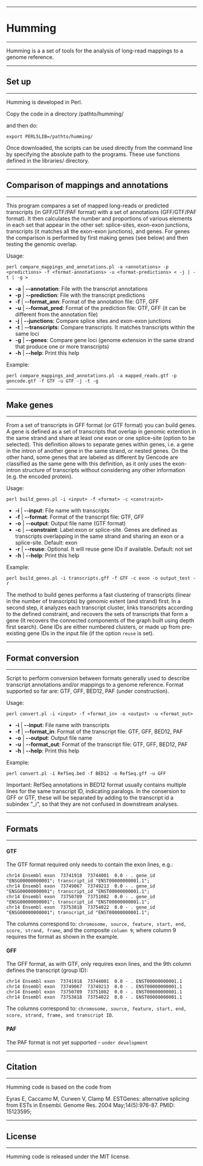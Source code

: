 ----------------------------
# Humming
----------------------------

Humming is a a set of tools for the analysis of long-read mappings to a genome reference. 

----------------------------
## Set up
----------------------------

Humming is developed in Perl.

Copy the code in a directory /pathto/humming/

and then do:
```
export PERL5LIB=/pathto/humming/
```

Once downloaded, the scripts can be used directly from the command line by specifying the absolute path to the programs. These use functions
defined in the libraries/ directory. 

----------------------------------------
## Comparison of mappings and annotations
----------------------------------------

This program compares a set of mapped long-reads or predicted transcripts (in GFF/GTF/PAF format) with a set of
annotations (GFF/GTF/PAF format). It then calculates the number and proportions of various elements in each set
that appear in the other set: splice-sites, exon-exon junctions, transcripts (it matches all the exon-exon junctions), 
and genes. For genes the comparison is performed by first making genes (see below) and then testing the genomic overlap. 

Usage: 

```
perl compare_mappings_and_annotations.pl -a <annotations> -p <predictions> -f <format-annotations> -u <format-predictions> < -j | -t | -g >
```

- **-a** | **--annotation**:	File with the transcript annotations
- **-p** | **--prediction**:	File with the transcript predictions
- **-f** | **--format_ann**: 	Format of the annotation file: GTF, GFF
- **-u** | **--format_pred**:  	Format of the prediction file: GTF, GFF (it can be different from the annotation file)
- **-j** | **--junctions**:	Compare splice sites and exon-exon junctions
- **-t** | **--transcripts**:	Compare transcripts. It matches transcripts within the same loci
- **-g** | **--genes**:		Compare gene loci (genome extension in the same strand that produce one or more transcripts)
- **-h** | **--help**:		Print this help

Example:

```
perl compare_mappings_and_annotations.pl -a mapped_reads.gtf -p gencode.gtf -f GTF -u GTF -j -t -g
```

----------------------------
## Make genes
----------------------------

From a set of transcripts in GFF format (or GTF format) you can build genes. A gene is defined
as a set of transcripts that overlap in genomic extention in the same strand and share
at least one exon or one splice-site (option to be selected). This definition allows to separate 
genes within genes, i.e. a gene in the intron of another gene in the same strand, or nested genes.
On the other hand, some genes that are labeled as different by Gencode are classified as the same gene with this definition, as
it only uses the exon-intron structure of transcripts without considering any other information (e.g. the encoded protein). 

Usage: 

```
perl build_genes.pl -i <input> -f <format> -c <constraint>
```

- **-i** | **--input**:      File name with transcripts
- **-f** | **--format**:     Format of the transcript file: GTF, GFF
- **-o** | **--output**:     Output file name (GTF format)
- **-c** | **--constraint**: Label:exon or splice-site. Genes are defined as transcripts overlapping
                             in the same strand and sharing an exon or a splice-site. Default: exon
- **-r** | **--reuse**:      Optional. It will reuse gene IDs if available. Default: not set
- **-h** | **--help**:       Print this help

Example: 

```
perl build_genes.pl -i transcripts.gff -f GTF -c exon -o output_test -r
```

The method to build genes performs a fast clustering of transcripts (linear in the number of transcripts)
by genomic extent (and strand) first. In a second step, it analyzes each transcript cluster, links 
transcripts according to the defined constraint, and recovers the sets of transcripts that form a gene 
(It recovers the connected components of the graph built using depth first search). Gene IDs are either numbered clusters,
or made up from pre-existing gene IDs in the input file (if the option `reuse` is set).


----------------------------
## Format conversion
----------------------------

Script to perform conversion between formats generally used to describe transcript annotations and/or mappings to a genome reference.
Format supported so far are: GTF, GFF, BED12, PAF (under construction).

Usage:

```
perl convert.pl -i <input> -f <format_in> -o <output> -u <format_out>
```

- **-i** | **--input**:      File name with transcripts
- **-f** | **--format_in**:  Format of the transcript file: GTF, GFF, BED12, PAF
- **-o** | **--output**:     Output file name
- **-u** | **--format_out**: Format of the transcript file: GTF, GFF, BED12, PAF
- **-h** | **--help**:       Print this help

Example:

```
perl convert.pl -i RefSeq.bed -f BED12 -o RefSeq.gff -u GFF
```

Important: RefSeq annotations in BED12 format usually contains multiple lines for the same transcript ID, indicating
paralogs. In the consersion to GFF or GTF, these will be separated by adding to the transcript id a subindex "_i", so that
they are not confused in downstream analyses. 

----------------------------
## Formats
----------------------------

#### GTF

The GTF format required only needs to contain the exon lines, e.g.:

```
chr14 Ensembl exon  73741918  73744001  0.0 - . gene_id "ENSG00000000001"; transcript_id "ENST00000000001.1";
chr14 Ensembl exon  73749067  73749213  0.0 - . gene_id "ENSG00000000001"; transcript_id "ENST00000000001.1";
chr14 Ensembl exon  73750789  73751082  0.0 - . gene_id "ENSG00000000001"; transcript_id "ENST00000000001.1";
chr14 Ensembl exon  73753818  73754022  0.0 - . gene_id "ENSG00000000001"; transcript_id "ENST00000000001.1";

```
The columns correspond to: `chromosome, source, feature, start, end, score, strand, frame`, and the composite `column 9`; where
column 9 requires the format as shown in the example.


#### GFF

The GFF format, as with GTF, only requires exon lines, and the 9th column defines the transcript (group ID):

```
chr14 Ensembl exon  73741918  73744001  0.0 - . ENST00000000001.1
chr14 Ensembl exon  73749067  73749213  0.0 - . ENST00000000001.1
chr14 Ensembl exon  73750789  73751082  0.0 - . ENST00000000001.1
chr14 Ensembl exon  73753818  73754022  0.0 - . ENST00000000001.1

```

The columns correspond to: `chromosome, source, feature, start, end, score, strand, frame, and transcript ID`.

#### PAF

The PAF format is not yet supported - `under development`


----------------------------
## Citation
----------------------------

Humming code is based on the code from 

Eyras E, Caccamo M, Curwen V, Clamp M. ESTGenes: alternative splicing from
ESTs in Ensembl. Genome Res. 2004 May;14(5):976-87. PMID: 15123595;


----------------------------
## License
----------------------------

Humming code is released under the MIT license. 





